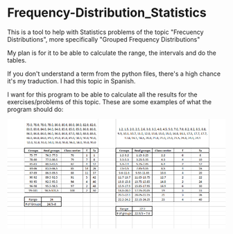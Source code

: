 # Frequency-Distribution_Statistics
This is a tool to help with Statistics problems of the topic "Frecuency Distributions", more specifically "Grouped Frequency Distributions"

My plan is for it to be able to calculate the range, the intervals and do the tables.

If you don't understand a term from the python files, there's a high chance it's my traduction. I had this topic in Spanish.

I want for this program to be able to calculate all the results for the exercises/problems of this topic.
These are some examples of what the program should do:

![example](https://github.com/markalbrand56/Frequency-Distribution_Statistics/blob/master/Examples/2020-05-04%20(2).png?raw=true)
